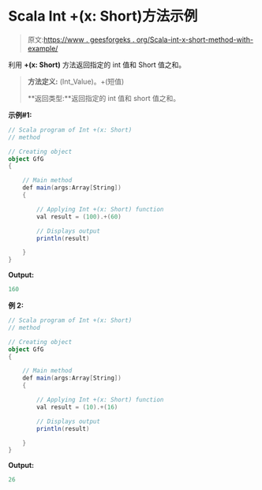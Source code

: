 # Scala Int +(x: Short)方法示例

> 原文:[https://www . geesforgeks . org/Scala-int-x-short-method-with-example/](https://www.geeksforgeeks.org/scala-int-x-short-method-with-example/)

利用 **+(x: Short)** 方法返回指定的 int 值和 Short 值之和。

> **方法定义:** (Int_Value)。+(短值)
> 
> **返回类型:**返回指定的 int 值和 short 值之和。

**示例#1:**

```scala
// Scala program of Int +(x: Short)
// method

// Creating object
object GfG
{ 

    // Main method
    def main(args:Array[String])
    {

        // Applying Int +(x: Short) function
        val result = (100).+(60)

        // Displays output
        println(result)

    }
} 
```

**Output:**

```scala
160

```

**例 2:**

```scala
// Scala program of Int +(x: Short)
// method

// Creating object
object GfG
{ 

    // Main method
    def main(args:Array[String])
    {

        // Applying Int +(x: Short) function
        val result = (10).+(16)

        // Displays output
        println(result)

    }
} 
```

**Output:**

```scala
26

```